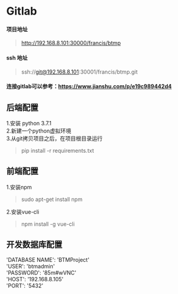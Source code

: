 # Gitlab  
#### 项目地址
>http://192.168.8.101:30000/francis/btmp  

#### ssh 地址
>ssh://git@192.168.8.101:30001/francis/btmp.git

#### 连接gitlab可以参考：https://www.jianshu.com/p/e19c989442d4
## 后端配置
1.安装 python 3.7.1  
2.新建一个python虚拟环境  
3.从git拷贝项目之后，在项目根目录运行  
>pip install -r requirements.txt

## 前端配置
1.安装npm  
>sudo apt-get install npm

2.安装vue-cli  
>npm install -g vue-cli

## 开发数据库配置
'DATABASE NAME': 'BTMProject'  
'USER': 'btmadmin'  
'PASSWORD': '85m#wVNC'  
'HOST': '192.168.8.105'  
'PORT': '5432'